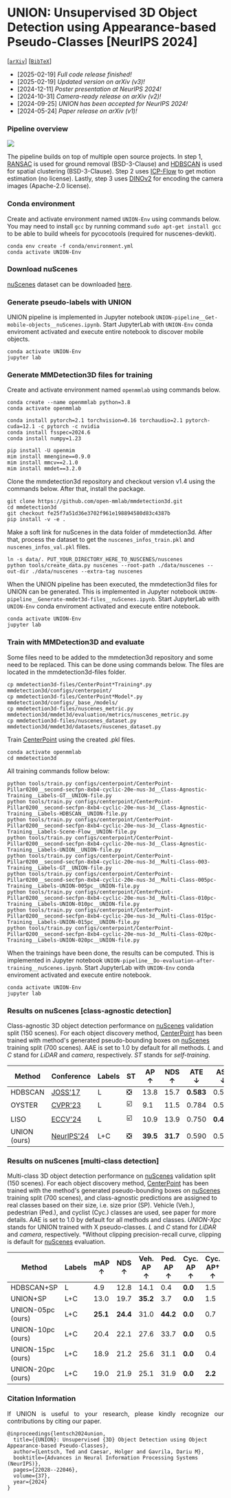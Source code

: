 # UNION: Unsupervised 3D Object Detection using Appearance-based Pseudo-Classes [NeurIPS 2024]



[[`arXiv`](https://arxiv.org/abs/2405.15688)] [[`BibTeX`](#citation-information)]



+ [2025-02-19] *Full code release finished!*
+ [2025-02-19] *Updated version on arXiv (v3)!*
+ [2024-12-11] *Poster presentation at NeurIPS 2024!*
+ [2024-10-31] *Camera-ready release on arXiv (v2)!*
+ [2024-09-25] *UNION has been accepted for NeurIPS 2024!*
+ [2024-05-24] *Paper release on arXiv (v1)!*



### Pipeline overview
![](figures/figure1-plots/figure1.jpg)

The pipeline builds on top of multiple open source projects.
In step 1, [RANSAC](https://github.com/scikit-learn/scikit-learn) is used for ground removal (BSD-3-Clause) and [HDBSCAN](https://github.com/scikit-learn-contrib/hdbscan) is used for spatial clustering (BSD-3-Clause).
Step 2 uses [ICP-Flow](https://github.com/yanconglin/ICP-Flow) to get motion estimation (no license).
Lastly, step 3 uses [DINOv2](https://github.com/facebookresearch/dinov2) for encoding the camera images (Apache-2.0 license).



### Conda environment
Create and activate environment named ``UNION-Env`` using commands below.
You may need to install ``gcc`` by running command ``sudo apt-get install gcc`` to be able to build wheels for pycocotools (required for nuscenes-devkit).

```
conda env create -f conda/environment.yml
conda activate UNION-Env
```



### Download nuScenes
[nuScenes](https://arxiv.org/abs/1903.11027) dataset can be downloaded [here](https://www.nuscenes.org/nuscenes).



### Generate pseudo-labels with UNION
UNION pipeline is implemented in Jupyter notebook ``UNION-pipeline__Get-mobile-objects__nuScenes.ipynb``.
Start JupyterLab with ``UNION-Env`` conda enviroment activated and execute entire notebook to discover mobile objects.

```
conda activate UNION-Env
jupyter lab
```



### Generate MMDetection3D files for training
Create and activate environment named ``openmmlab`` using commands below.

```
conda create --name openmmlab python=3.8
conda activate openmmlab
```

```
conda install pytorch=2.1 torchvision=0.16 torchaudio=2.1 pytorch-cuda=12.1 -c pytorch -c nvidia
conda install fsspec=2024.6
conda install numpy=1.23
```

```
pip install -U openmim
mim install mmengine==0.9.0
mim install mmcv==2.1.0
mim install mmdet==3.2.0
```

Clone the mmdetection3d repository and checkout version v1.4 using the commands below.
After that, install the package.

```
git clone https://github.com/open-mmlab/mmdetection3d.git
cd mmdetection3d
git checkout fe25f7a51d36e3702f961e198894580d83c4387b
pip install -v -e .
```

Make a soft link for nuScenes in the data folder of mmdetection3d.
After that, process the dataset to get the ``nuscenes_infos_train.pkl`` and ``nuscenes_infos_val.pkl`` files.

```
ln -s data/. PUT_YOUR_DIRECTORY_HERE_TO_NUSCENES/nuscenes
python tools/create_data.py nuscenes --root-path ./data/nuscenes --out-dir ./data/nuscenes --extra-tag nuscenes
```

When the UNION pipeline has been executed, the mmdetection3d files for UNION can be generated.
This is implemented in Jupyter notebook ``UNION-pipeline__Generate-mmdet3d-files__nuScenes.ipynb``.
Start JupyterLab with ``UNION-Env`` conda enviroment activated and execute entire notebook.

```
conda activate UNION-Env
jupyter lab
```



### Train with MMDetection3D and evaluate
Some files need to be added to the mmdetection3d repository and some need to be replaced.
This can be done using commands below.
The files are located in the mmdetection3d-files folder.

```
cp mmdetection3d-files/CenterPoint*Training*.py mmdetection3d/configs/centerpoint/
cp mmdetection3d-files/CenterPoint*Model*.py mmdetection3d/configs/_base_/models/
cp mmdetection3d-files/nuscenes_metric.py mmdetection3d/mmdet3d/evaluation/metrics/nuscenes_metric.py
cp mmdetection3d-files/nuscenes_dataset.py mmdetection3d/mmdet3d/datasets/nuscenes_dataset.py
```

Train [CenterPoint](https://arxiv.org/pdf/2006.11275) using the created .pkl files.

```
conda activate openmmlab
cd mmdetection3d
```

All training commands follow below:

```
python tools/train.py configs/centerpoint/CenterPoint-Pillar0200__second-secfpn-8xb4-cyclic-20e-nus-3d__Class-Agnostic-Training__Labels-GT__UNION-file.py
python tools/train.py configs/centerpoint/CenterPoint-Pillar0200__second-secfpn-8xb4-cyclic-20e-nus-3d__Class-Agnostic-Training__Labels-HDBSCAN__UNION-file.py
python tools/train.py configs/centerpoint/CenterPoint-Pillar0200__second-secfpn-8xb4-cyclic-20e-nus-3d__Class-Agnostic-Training__Labels-Scene-Flow__UNION-file.py
python tools/train.py configs/centerpoint/CenterPoint-Pillar0200__second-secfpn-8xb4-cyclic-20e-nus-3d__Class-Agnostic-Training__Labels-UNION__UNION-file.py
python tools/train.py configs/centerpoint/CenterPoint-Pillar0200__second-secfpn-8xb4-cyclic-20e-nus-3d__Multi-Class-003-Training__Labels-GT__UNION-file.py
python tools/train.py configs/centerpoint/CenterPoint-Pillar0200__second-secfpn-8xb4-cyclic-20e-nus-3d__Multi-Class-005pc-Training__Labels-UNION-005pc__UNION-file.py
python tools/train.py configs/centerpoint/CenterPoint-Pillar0200__second-secfpn-8xb4-cyclic-20e-nus-3d__Multi-Class-010pc-Training__Labels-UNION-010pc__UNION-file.py
python tools/train.py configs/centerpoint/CenterPoint-Pillar0200__second-secfpn-8xb4-cyclic-20e-nus-3d__Multi-Class-015pc-Training__Labels-UNION-015pc__UNION-file.py
python tools/train.py configs/centerpoint/CenterPoint-Pillar0200__second-secfpn-8xb4-cyclic-20e-nus-3d__Multi-Class-020pc-Training__Labels-UNION-020pc__UNION-file.py
```

When the trainings have been done, the results can be computed.
This is implemented in Jupyter notebook ``UNION-pipeline__Do-evaluation-after-training__nuScenes.ipynb``.
Start JupyterLab with ``UNION-Env`` conda enviroment activated and execute entire notebook.

```
conda activate UNION-Env
jupyter lab
```



### Results on nuScenes [class-agnostic detection]
Class-agnostic 3D object detection performance on [nuScenes](https://arxiv.org/abs/1903.11027) validation split (150 scenes).
For each object discovery method, [CenterPoint](https://arxiv.org/pdf/2006.11275) has been trained with method's generated pseudo-bounding boxes on [nuScenes](https://arxiv.org/abs/1903.11027) training split (700 scenes).
AAE is set to 1.0 by default for all methods.
_L_ and _C_ stand for _LiDAR_ and _camera_, respectively.
_ST_ stands for _self-training_.

| Method       | Conference                                                       | Labels | ST                            | AP ↑     | NDS ↑    | ATE ↓     | ASE ↓     | AOE ↓     | AVE ↓     |
|--------------|------------------------------------------------------------------|--------|-------------------------------|----------|----------|-----------|-----------|-----------|-----------|
| HDBSCAN      | [JOSS'17](https://joss.theoj.org/papers/10.21105/joss.00205.pdf) | L      | :negative_squared_cross_mark: | 13.8     | 15.7     | **0.583** | 0.531     | 1.517     | 1.556     |
| OYSTER       | [CVPR'23](https://arxiv.org/pdf/2311.02007)                      | L      | :ballot_box_with_check:       |  9.1     | 11.5     | 0.784     | 0.521     | 1.514     | -         |
| LISO         | [ECCV'24](https://arxiv.org/pdf/2403.07071)                      | L      | :ballot_box_with_check:       | 10.9     | 13.9     | 0.750     | **0.409** | 1.062     | -         |
| UNION (ours) | [NeurIPS'24](https://arxiv.org/pdf/2405.15688)                   | L+C    | :negative_squared_cross_mark: | **39.5** | **31.7** | 0.590     | 0.506     | **0.876** | **0.837** |



### Results on nuScenes [multi-class detection]
Multi-class 3D object detection performance on [nuScenes](https://arxiv.org/abs/1903.11027) validation split (150 scenes).
For each object discovery method, [CenterPoint](https://arxiv.org/pdf/2006.11275) has been trained with the method's generated pseudo-bounding boxes on [nuScenes](https://arxiv.org/abs/1903.11027) training split (700 scenes), and class-agnostic predictions are assigned to real classes based on their size, i.e. size prior (SP).
Vehicle (Veh.), pedestrian (Ped.), and cyclist (Cyc.) classes are used, see paper for more details.
AAE is set to 1.0 by default for all methods and classes.
_UNION-Xpc_ stands for UNION trained with X pseudo-classes.
_L_ and _C_ stand for _LiDAR_ and _camera_, respectively.
&dagger;Without clipping precision-recall curve, clipping is default for [nuScenes](https://arxiv.org/abs/1903.11027) evaluation.

| Method            | Labels | mAP ↑     | NDS ↑     | Veh. AP ↑ | Ped. AP ↑ | Cyc. AP ↑ | Cyc. AP&dagger; ↑ |
|-------------------|--------|-----------|-----------|-----------|-----------|-----------|-------------------|
| HDBSCAN+SP        | L      |  4.9      | 12.8      | 14.1      |  0.4      | **0.0**   | 1.5               |
| UNION+SP          | L+C    | 13.0      | 19.7      | **35.2**  |  3.7      | **0.0**   | 1.5               |
| UNION-05pc (ours) | L+C    | **25.1**  | **24.4**  | 31.0      | **44.2**  | **0.0**   | 0.7               |
| UNION-10pc (ours) | L+C    | 20.4      | 22.1      | 27.6      | 33.7      | **0.0**   | 0.5               |
| UNION-15pc (ours) | L+C    | 18.9      | 21.2      | 25.6      | 31.1      | **0.0**   | 0.4               |
| UNION-20pc (ours) | L+C    | 19.0      | 21.9      | 25.1      | 31.9      | **0.0**   | **2.2**           |



### Citation Information
<p align="justify">
If UNION is useful to your research, please kindly recognize our contributions by citing our paper.
</p>

```
@inproceedings{lentsch2024union,
  title={{UNION}: Unsupervised {3D} Object Detection using Object Appearance-based Pseudo-Classes},
  author={Lentsch, Ted and Caesar, Holger and Gavrila, Dariu M},
  booktitle={Advances in Neural Information Processing Systems (NeurIPS)},
  pages={22028--22046},
  volume={37},
  year={2024}
}
```
